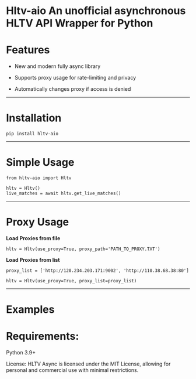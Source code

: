 # Hltv-aio An unofficial asynchronous HLTV API Wrapper for Python

# Features

* New and modern fully async library

* Supports proxy usage for rate-limiting and privacy

* Automatically changes proxy if access is denied


---

# Installation

```
pip install hltv-aio
```

---


# Simple Usage
```
from hltv-aio import Hltv

hltv = Hltv()
live_matches = await hltv.get_live_matches()
```

---

# Proxy Usage
**Load Proxies from file**

```
hltv = Hltv(use_proxy=True, proxy_path='PATH_TO_PROXY.TXT')
```

**Load Proxies from list**
```
proxy_list = ['http://120.234.203.171:9002', 'http://110.38.68.38:80']

hltv = Hltv(use_proxy=True, proxy_list=proxy_list)
```
---
# Examples



# Requirements:

Python 3.9+

License:
HLTV Async is licensed under the MIT License, allowing for personal and commercial use with minimal restrictions.
